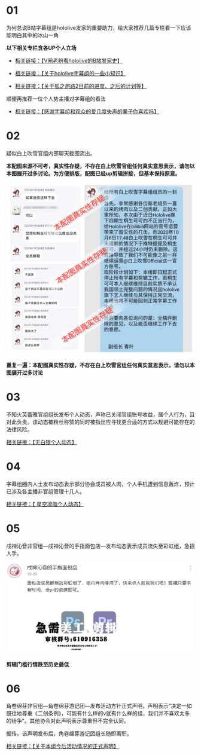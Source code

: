 # 01

为何总说B站字幕组是hololive发家的重要助力，给大家推荐几篇专栏看一下应该能明白其中的冰山一角

**以下相关专栏含各UP个人立场**

- [相关链接：【V圈老粉看hololive的B站发家史】](https://www.bilibili.com/read/cv7883068)

- [相关链接：【关于hololive字幕组的一些小知识】](https://www.bilibili.com/read/cv7863441)

- [相关链接：【关于狐之旅路2目前的进度、之后的计划等】](https://www.bilibili.com/read/cv7839621)

顺便再推荐一位个人势主播对字幕组的看法

- [相关链接：【感谢字幕组和观众的爱几度失声的栗子你喜欢吗】](https://www.bilibili.com/video/BV1WZ4y157aR)

# 02

疑似白上吹雪官组内部聊天截图流出。

**本配图来源不可考，真实性存疑，不存在白上吹雪官组任何真实意思表示，请勿以本图展开过多讨论。为方便排版，配图已经up剪辑拼接，但基本保持原意。**

![重复一遍：本配图真实性存疑，不存在白上吹雪官组任何真实意思表示，请勿以本图展开过多讨论](img-fubuki-fansub-chat-history.jpg)

**重复一遍：本配图真实性存疑，不存在白上吹雪官组任何真实意思表示，请勿以本图展开过多讨论**

# 03

不知火芙蕾雅官组组长发布个人动态，声称已关闭官组账号收益，属个人行为，且对此负责。该动态被粉丝称赞的同时被指出应寻找更合适的方式以规避可能存在的法律风险。

[相关链接：【无白银个人动态】](https://t.bilibili.com/442869136051593743)

# 04

字幕组圈内人士发布动态表示部分协会成员被人肉，个人手机遭到信息轰炸，预计已涉及各主播非官组管理十几人。

[相关链接：【 星空凛脂个人动态】](https://t.bilibili.com/443389166393452515)

# 05

戌神沁音非官组—戌神沁音的手指面包店—发布动态表示成员流失至彩虹组，急招人手。

![剪辑门槛行情跌至历史最低](img-Inugami-Korone-fansub-member-quit.png)

**剪辑门槛行情跌至历史最低**

# 06

角卷绵芽非官组—角卷绵芽游记团—发布活动方针正式声明，声明表示“决定一如既往地尊重《二创条例》，可能有什么样的v就有什么样的组，我们并不喜欢太多的纷争”。其他协会对此声明表示尊重但不完全认同。

据传，该声明发布后，角卷绵芽游记团组长随即离职。

[相关链接：【关于本组今后活动情况的正式声明】](https://www.bilibili.com/read/cv7872865)